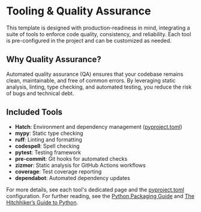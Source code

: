 # Tooling & Quality Assurance

This template is designed with production-readiness in mind, integrating a suite of tools to enforce code quality, consistency, and reliability. Each tool is pre-configured in the project and can be customized as needed.

## Why Quality Assurance?

Automated quality assurance (QA) ensures that your codebase remains clean, maintainable, and free of common errors. By leveraging static analysis, linting, type checking, and automated testing, you reduce the risk of bugs and technical debt.

## Included Tools

- **Hatch**: Environment and dependency management ([pyproject.toml](../pyproject.toml))
- **mypy**: Static type checking
- **ruff**: Linting and formatting
- **codespell**: Spell checking
- **pytest**: Testing framework
- **pre-commit**: Git hooks for automated checks
- **zizmor**: Static analysis for GitHub Actions workflows
- **coverage**: Test coverage reporting
- **dependabot**: Automated dependency updates

For more details, see each tool's dedicated page and the [pyproject.toml](../pyproject.toml) configuration. For further reading, see the [Python Packaging Guide](https://packaging.python.org/) and [The Hitchhiker’s Guide to Python](https://docs.python-guide.org/).

